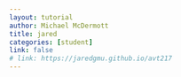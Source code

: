 ```yaml
---
layout: tutorial
author: Michael McDermott
title: jared
categories: [student]
link: false
# link: https://jaredgmu.github.io/avt217
---
```

